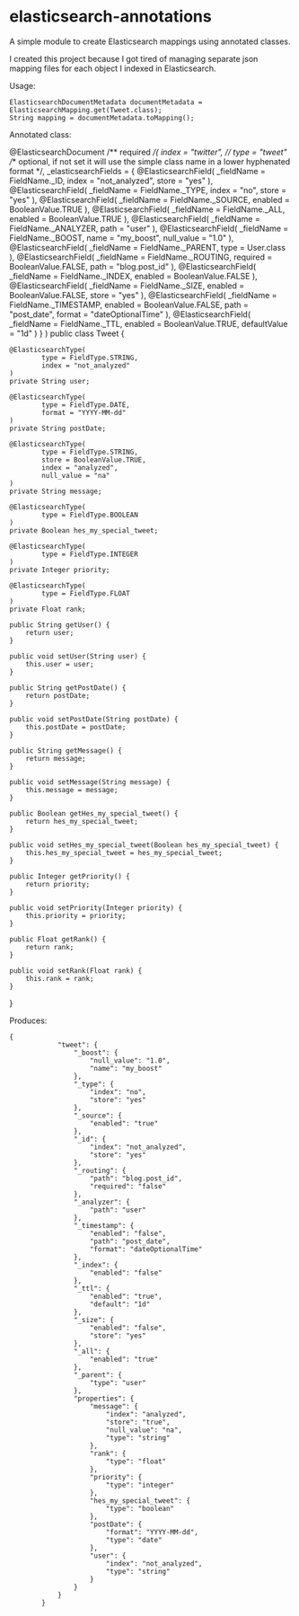 elasticsearch-annotations
=========================

A simple module to create Elasticsearch mappings using annotated classes.

I created this project because I got tired of managing separate json mapping files for each object I indexed in Elasticsearch.

Usage:

    ElasticsearchDocumentMetadata documentMetadata = ElasticsearchMapping.get(Tweet.class);
    String mapping = documentMetadata.toMapping();

 Annotated class:

@ElasticsearchDocument /** required */(
        index = "twitter",
//        type = "tweet"    /** optional, if not set it will use the simple class name in a lower hyphenated format */,
        _elasticsearchFields = {
                @ElasticsearchField(
                        _fieldName = FieldName._ID,
                        index = "not_analyzed",
                        store = "yes"
                ),
                @ElasticsearchField(
                        _fieldName = FieldName._TYPE,
                        index = "no",
                        store = "yes"
                ),
                @ElasticsearchField(
                    _fieldName = FieldName._SOURCE,
                    enabled = BooleanValue.TRUE
                ),
                @ElasticsearchField(
                        _fieldName = FieldName._ALL,
                        enabled = BooleanValue.TRUE
                ),
                @ElasticsearchField(
                        _fieldName = FieldName._ANALYZER,
                        path = "user"
                ),
                @ElasticsearchField(
                        _fieldName = FieldName._BOOST,
                        name = "my_boost",
                        null_value = "1.0"
                ),
                @ElasticsearchField(
                        _fieldName = FieldName._PARENT,
                        type = User.class
                ),
                @ElasticsearchField(
                        _fieldName = FieldName._ROUTING,
                        required = BooleanValue.FALSE,
                        path = "blog.post_id"
                ),
                @ElasticsearchField(
                        _fieldName = FieldName._INDEX,
                        enabled = BooleanValue.FALSE
                ),
                @ElasticsearchField(
                        _fieldName = FieldName._SIZE,
                        enabled = BooleanValue.FALSE,
                        store = "yes"
                ),
                @ElasticsearchField(
                        _fieldName = FieldName._TIMESTAMP,
                        enabled = BooleanValue.FALSE,
                        path = "post_date",
                        format = "dateOptionalTime"
                ),
                @ElasticsearchField(
                        _fieldName = FieldName._TTL,
                        enabled = BooleanValue.TRUE,
                        defaultValue = "1d"
                )
        }
)
public class Tweet {

    @ElasticsearchType(
            type = FieldType.STRING,
            index = "not_analyzed"
    )
    private String user;

    @ElasticsearchType(
            type = FieldType.DATE,
            format = "YYYY-MM-dd"
    )
    private String postDate;

    @ElasticsearchType(
            type = FieldType.STRING,
            store = BooleanValue.TRUE,
            index = "analyzed",
            null_value = "na"
    )
    private String message;

    @ElasticsearchType(
            type = FieldType.BOOLEAN
    )
    private Boolean hes_my_special_tweet;

    @ElasticsearchType(
            type = FieldType.INTEGER
    )
    private Integer priority;

    @ElasticsearchType(
            type = FieldType.FLOAT
    )
    private Float rank;

    public String getUser() {
        return user;
    }

    public void setUser(String user) {
        this.user = user;
    }

    public String getPostDate() {
        return postDate;
    }

    public void setPostDate(String postDate) {
        this.postDate = postDate;
    }

    public String getMessage() {
        return message;
    }

    public void setMessage(String message) {
        this.message = message;
    }

    public Boolean getHes_my_special_tweet() {
        return hes_my_special_tweet;
    }

    public void setHes_my_special_tweet(Boolean hes_my_special_tweet) {
        this.hes_my_special_tweet = hes_my_special_tweet;
    }

    public Integer getPriority() {
        return priority;
    }

    public void setPriority(Integer priority) {
        this.priority = priority;
    }

    public Float getRank() {
        return rank;
    }

    public void setRank(Float rank) {
        this.rank = rank;
    }
}


 Produces:

    {
                "tweet": {
                    "_boost": {
                        "null_value": "1.0",
                        "name": "my_boost"
                    },
                    "_type": {
                        "index": "no",
                        "store": "yes"
                    },
                    "_source": {
                        "enabled": "true"
                    },
                    "_id": {
                        "index": "not_analyzed",
                        "store": "yes"
                    },
                    "_routing": {
                        "path": "blog.post_id",
                        "required": "false"
                    },
                    "_analyzer": {
                        "path": "user"
                    },
                    "_timestamp": {
                        "enabled": "false",
                        "path": "post_date",
                        "format": "dateOptionalTime"
                    },
                    "_index": {
                        "enabled": "false"
                    },
                    "_ttl": {
                        "enabled": "true",
                        "default": "1d"
                    },
                    "_size": {
                        "enabled": "false",
                        "store": "yes"
                    },
                    "_all": {
                        "enabled": "true"
                    },
                    "_parent": {
                        "type": "user"
                    },
                    "properties": {
                        "message": {
                            "index": "analyzed",
                            "store": "true",
                            "null_value": "na",
                            "type": "string"
                        },
                        "rank": {
                            "type": "float"
                        },
                        "priority": {
                            "type": "integer"
                        },
                        "hes_my_special_tweet": {
                            "type": "boolean"
                        },
                        "postDate": {
                            "format": "YYYY-MM-dd",
                            "type": "date"
                        },
                        "user": {
                            "index": "not_analyzed",
                            "type": "string"
                        }
                    }
                }
            }